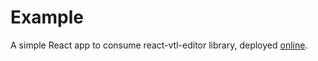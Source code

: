 # Example

A simple React app to consume react-vtl-editor library, deployed [online](https://statisticsnorway.github.io/react-vtl-editor/example).
